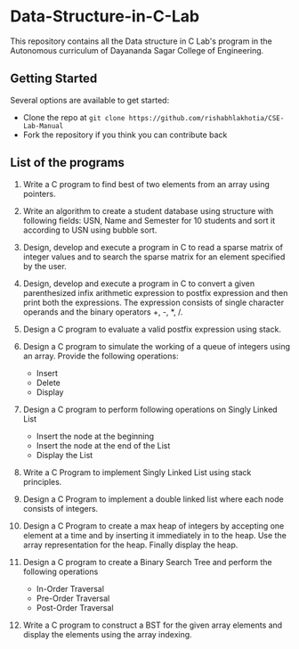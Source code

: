 # Data-Structure-in-C-Lab
This repository contains all the Data structure in C Lab's program in the Autonomous curriculum of Dayananda Sagar College of Engineering.

## Getting Started
Several options are available to get started:
* Clone the repo at `git clone https://github.com/rishabhlakhotia/CSE-Lab-Manual`
* Fork the repository if you think you can contribute back

## List of the programs
1. Write a C program to find best of two elements from an array using pointers.

2. Write an algorithm to create a student database using structure with following fields: USN, Name and Semester for 10 students and sort it according to USN using bubble sort.

3. Design, develop and execute a program in C to read a sparse matrix of integer values and to search the sparse matrix for an element specified by the user.

4. Design, develop and execute a program in C to convert a given parenthesized infix arithmetic expression to postfix expression and then print both the expressions. The expression consists of single character operands and the binary operators +, -, \*, /.

5. Design a C program to evaluate a valid postfix expression using stack.

6. Design a C program to simulate the working of a queue of integers using an array. Provide the following operations:
   * Insert
   * Delete
   * Display

7. Design a C program to perform following operations on Singly Linked List
   * Insert the node at the beginning
   * Insert the node at the end of the List
   * Display the List

8. Write a C Program to implement Singly Linked List using stack principles.

9. Design a C Program to implement a double linked list where each node consists of integers.

10. Design a C Program to create a max heap of integers by accepting one element at a time and by inserting it immediately in to the heap. Use the array representation for the heap. Finally display the heap.

11. Design a C program to create a Binary Search Tree and perform the following operations
    * In-Order Traversal
    * Pre-Order Traversal
    * Post-Order Traversal

12. Write a C program to construct a BST for the given array elements and display the elements using the array indexing.
